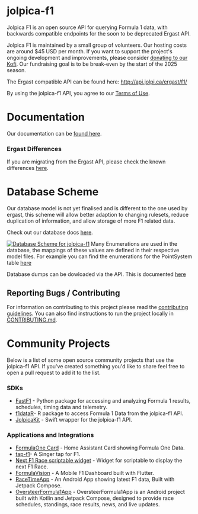 # jolpica-f1
Jolpica F1 is an open source API for querying Formula 1 data, with backwards compatible endpoints for the soon to be deprecated Ergast API.

Jolpica F1 is maintained by a small group of volunteers. Our hosting costs are around $45 USD per month. If you want to support the project's ongoing development and improvements, please consider [donating to our Kofi]([url](https://ko-fi.com/jolpicaf1)). Our fundraising goal is to be break-even by the start of the 2025 season.

The Ergast compatible API can be found here: http://api.jolpi.ca/ergast/f1/

By using the jolpica-f1 API, you agree to our [Terms of Use](TERMS.md).

# Documentation
Our documentation can be [found here](/docs/README.md).

### Ergast Differences
If you are migrating from the Ergast API, please check the known differences [here](/docs/ergast_differences.md).

# Database Scheme
Our database model is not yet finalised and is different to the one used by ergast, this scheme will allow better adaption to changing rulesets, reduce duplication of information, and allow storage of more F1 related data.

Check out our database docs [here](https://dbdocs.io/jolpica/jolpica-f1?view=relationships). 

[![Database Scheme for jolpica-f1](docs/database.svg)](https://dbdocs.io/jolpica/jolpica-f1?view=relationships)
Many Enumerations are used in the database, the mappings of these values are defined in their respective model files. For example you can find the enumerations for the PointSystem table [here](jolpica/formula_one/models/point_scheme.py)

Database dumps can be dowloaded via the API. This is documented [here](/docs/dumps.md)

## Reporting Bugs / Contributing

For information on contributing to this project please read the [contributing guidelines](CONTRIBUTING.md).
You can also find instructions to run the project locally in [CONTRIBUTING.md](CONTRIBUTING.md).

# Community Projects

Below is a list of some open source community projects that use the jolpica-f1 API. If you've created something you'd like to share feel free to open a pull request to add it to the list.

### SDKs
- [FastF1](https://github.com/theOehrly/Fast-F1) - Python package for accessing and analyzing Formula 1 results, schedules, timing data and telemetry.
- [f1dataR](https://github.com/SCasanova/f1dataR)-  R package to access Formula 1 Data from the jolpica-f1 API.
- [JolpicaKit](https://github.com/fantasia-y/JolpicaKit) - Swift wrapper for the jolpica-f1 API.

### Applications and Integrations
- [FormulaOne Card](https://github.com/marcokreeft87/formulaone-card) - Home Assistant Card showing Formula One Data.
- [tap-f1](https://github.com/ReubenFrankel/tap-f1)-  A Singer tap for F1.
- [Next F1 Race scriptable widget](https://github.com/timespacedecay/scriptable) - Widget for scriptable to display the next F1 Race.
- [FormulaVision](https://github.com/skat9234/formula-vision) - A Mobile F1 Dashboard built with Flutter.
- [RaceTimeApp](https://www.github.com/MayckGomes/RaceTimeApp) - An Android App showing latest F1 data, Built with Jetpack Compose.
- [OversteerFormula1App](https://github.com/HugoLe-SS/OversteerFormula1App) - OversteerFormula1App is an Android project built with Kotlin and Jetpack Compose, designed to provide race schedules, standings, race results, news, and live updates.
